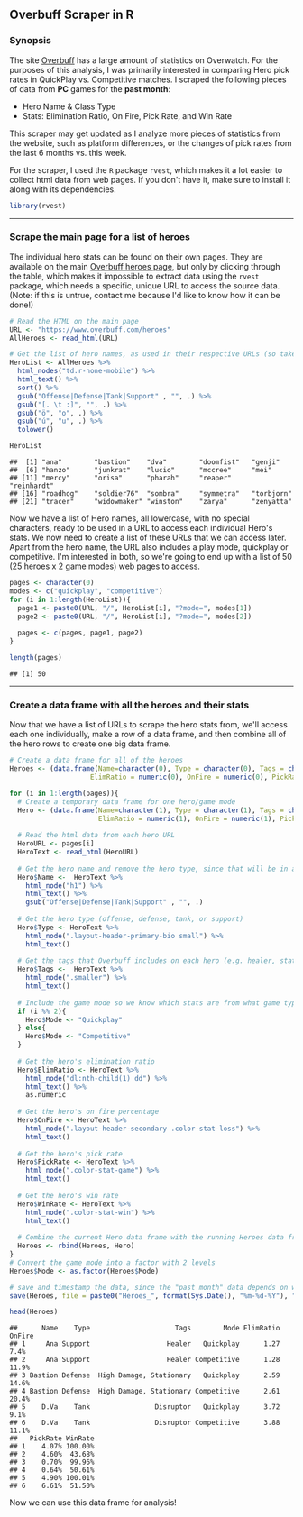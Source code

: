 
## Overbuff Scraper in R

### Synopsis

The site [Overbuff]("http://www.overbuff.com") has a large amount of statistics on Overwatch. For the purposes of this analysis, I was primarily interested in comparing Hero pick rates in QuickPlay vs. Competitive matches. I scraped the following pieces of data from **PC** games for the **past month**:

* Hero Name & Class Type
* Stats: Elimination Ratio, On Fire, Pick Rate, and Win Rate

This scraper may get updated as I analyze more pieces of statistics from the website, such as platform differences, or the changes of pick rates from the last 6 months vs. this week.

For the scraper, I used the `R` package `rvest`, which makes it a lot easier to collect html data from web pages. If you don't have it, make sure to install it along with its dependencies.




```r
library(rvest)
```

***

### Scrape the main page for a list of heroes

The individual hero stats can be found on their own pages. They are available on the main [Overbuff heroes page]("https://www.overbuff.com/heroes"), but only by clicking through the table, which makes it impossible to extract data using the `rvest` package, which needs a specific, unique URL to access the source data. (Note: if this is untrue, contact me because I'd like to know how it can be done!)


```r
# Read the HTML on the main page
URL <- "https://www.overbuff.com/heroes"
AllHeroes <- read_html(URL)

# Get the list of hero names, as used in their respective URLs (so take out spaces and special characters)
HeroList <- AllHeroes %>%
  html_nodes("td.r-none-mobile") %>%
  html_text() %>%
  sort() %>%
  gsub("Offense|Defense|Tank|Support" , "", .) %>%
  gsub("[. \t :]", "", .) %>%
  gsub("ö", "o", .) %>%
  gsub("ú", "u", .) %>%
  tolower()

HeroList
```

```
##  [1] "ana"        "bastion"    "dva"        "doomfist"   "genji"     
##  [6] "hanzo"      "junkrat"    "lucio"      "mccree"     "mei"       
## [11] "mercy"      "orisa"      "pharah"     "reaper"     "reinhardt" 
## [16] "roadhog"    "soldier76"  "sombra"     "symmetra"   "torbjorn"  
## [21] "tracer"     "widowmaker" "winston"    "zarya"      "zenyatta"
```

Now we have a list of Hero names, all lowercase, with no special characters, ready to be used in a URL to access each individual Hero's stats. We now need to create a list of these URLs that we can access later. Apart from the hero name, the URL also includes a play mode, quickplay or competitive. I'm interested in both, so we're going to end up with a list of 50 (25 heroes x 2 game modes) web pages to access.


```r
pages <- character(0)
modes <- c("quickplay", "competitive")
for (i in 1:length(HeroList)){
  page1 <- paste0(URL, "/", HeroList[i], "?mode=", modes[1])
  page2 <- paste0(URL, "/", HeroList[i], "?mode=", modes[2])
    
  pages <- c(pages, page1, page2)
}

length(pages)
```

```
## [1] 50
```

***

### Create a data frame with all the heroes and their stats

Now that we have a list of URLs to scrape the hero stats from, we'll access each one individually, make a row of a data frame, and then combine all of the hero rows to create one big data frame.

```r
# Create a data frame for all of the heroes
Heroes <- (data.frame(Name=character(0), Type = character(0), Tags = character(0), Mode = character(0),
                    ElimRatio = numeric(0), OnFire = numeric(0), PickRate = numeric(0), WinRate = numeric(0)))

for (i in 1:length(pages)){
  # Create a temporary data frame for one hero/game mode
  Hero <- (data.frame(Name=character(1), Type = character(1), Tags = character(1), Mode = character(1),
                      ElimRatio = numeric(1), OnFire = numeric(1), PickRate = numeric(1), WinRate = numeric(1)))
  
  # Read the html data from each hero URL
  HeroURL <- pages[i]
  HeroText <- read_html(HeroURL)
  
  # Get the hero name and remove the hero type, since that will be in a different column
  Hero$Name <-  HeroText %>%
    html_node("h1") %>%
    html_text() %>%
    gsub("Offense|Defense|Tank|Support" , "", .)
  
  # Get the hero type (offense, defense, tank, or support)
  Hero$Type <- HeroText %>%
    html_node(".layout-header-primary-bio small") %>%
    html_text()
  
  # Get the tags that Overbuff includes on each hero (e.g. healer, stationary, flanker, etc.)
  Hero$Tags <-  HeroText %>%
    html_node(".smaller") %>%
    html_text()
  
  # Include the game mode so we know which stats are from what game type
  if (i %% 2){
    Hero$Mode <- "Quickplay"
  } else{
    Hero$Mode <- "Competitive"
  }
  
  # Get the hero's elimination ratio
  Hero$ElimRatio <- HeroText %>%
    html_node("dl:nth-child(1) dd") %>%
    html_text() %>%
    as.numeric
  
  # Get the hero's on fire percentage
  Hero$OnFire <- HeroText %>%
    html_node(".layout-header-secondary .color-stat-loss") %>%
    html_text()
  
  # Get the hero's pick rate
  Hero$PickRate <- HeroText %>%
    html_node(".color-stat-game") %>%
    html_text()
  
  # Get the hero's win rate
  Hero$WinRate <- HeroText %>%
    html_node(".color-stat-win") %>%
    html_text()
  
  # Combine the current Hero data frame with the running Heroes data frame
  Heroes <- rbind(Heroes, Hero)
}
# Convert the game mode into a factor with 2 levels
Heroes$Mode <- as.factor(Heroes$Mode)

# save and timestamp the data, since the "past month" data depends on when we're accessing it
save(Heroes, file = paste0("Heroes_", format(Sys.Date(), "%m-%d-%Y"), ".Rda"))

head(Heroes)
```

```
##      Name    Type                     Tags        Mode ElimRatio OnFire
## 1     Ana Support                   Healer   Quickplay      1.27   7.4%
## 2     Ana Support                   Healer Competitive      1.28  11.9%
## 3 Bastion Defense  High Damage, Stationary   Quickplay      2.59  14.6%
## 4 Bastion Defense  High Damage, Stationary Competitive      2.61  20.4%
## 5    D.Va    Tank                Disruptor   Quickplay      3.72   9.1%
## 6    D.Va    Tank                Disruptor Competitive      3.88  11.1%
##   PickRate WinRate
## 1    4.07% 100.00%
## 2    4.60%  43.68%
## 3    0.70%  99.96%
## 4    0.64%  50.61%
## 5    4.90% 100.01%
## 6    6.61%  51.50%
```
Now we can use this data frame for analysis!
